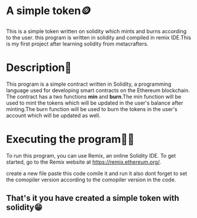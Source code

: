 # A simple token🪙
This is a simple token written on solidity which mints and burns according to the user. this program is written in solidity and compiled in remix IDE.This is my first project after learning solidity from metacrafters.

# Description📝
This program is a simple contract written in Solidity, a programming language used for developing smart contracts on the Ethereum blockchain. The contract has a two functions **min** and **burn**.The min function will be used to mint the tokens which will be updated in the user's balance after minting.The burn function will be used to burn the tokens in the user's account which will be updated as well.

# Executing the program👨‍💻
To run this program, you can use Remix, an online Solidity IDE. To get started, go to the Remix website at https://remix.ethereum.org/.

create a new file paste this code comile it and run it also dont forget to set the comopiler version according to the comopiler version in the code.

## That's it you have created a simple token with solidity😁
